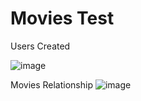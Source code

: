 # Movies Test
Users Created

![image](https://github.com/1osvaldoz/GilaTest/assets/13158763/8e7e7275-62a1-4ec2-8e6b-4f29bee65a5b)

Movies Relationship
![image](https://github.com/1osvaldoz/Movie-Test/assets/13158763/bcb70d8e-c76a-4d67-b02c-2528f664ca11)
